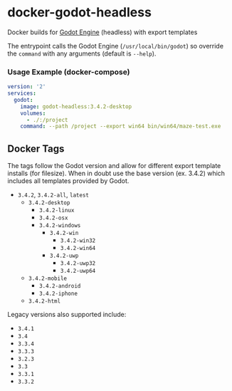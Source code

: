 # docker-godot-headless

Docker builds for [Godot Engine](https://godotengine.org/) (headless) with export templates

The entrypoint calls the Godot Engine (`/usr/local/bin/godot`) so override the `command` with any arguments (default is `--help`).

### Usage Example (docker-compose)

```yaml
version: '2'
services:
  godot:
    image: godot-headless:3.4.2-desktop
    volumes:
      - ./:/project
    command: --path /project --export win64 bin/win64/maze-test.exe
```

## Docker Tags

The tags follow the Godot version and allow for different export template installs (for filesize). When in doubt use the base version (ex. 3.4.2) which includes all templates provided by Godot.

- `3.4.2`, `3.4.2-all`, `latest`
  - `3.4.2-desktop`
    - `3.4.2-linux`
    - `3.4.2-osx`
    - `3.4.2-windows`
      - `3.4.2-win`
        - `3.4.2-win32`
        - `3.4.2-win64`
      - `3.4.2-uwp`
        - `3.4.2-uwp32`
        - `3.4.2-uwp64`
  - `3.4.2-mobile`
    - `3.4.2-android`
    - `3.4.2-iphone`
  - `3.4.2-html`

Legacy versions also supported include:

- `3.4.1`
- `3.4`
- `3.3.4`
- `3.3.3`
- `3.2.3`
- `3.3`
- `3.3.1`
- `3.3.2`